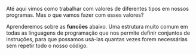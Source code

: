 Até aqui vimos como trabalhar com valores de diferentes tipos em nossos programas. Mas o que vamos fazer com esses valores?

Aprenderemos sobre as  **funcões** abaixo. Uma estrutura muito comum em todas as linguagens de programação que nos permite definir conjuntos de instruções, para que possamos usá-las quantas vezes forem necessárias sem repetir todo o nosso código.
